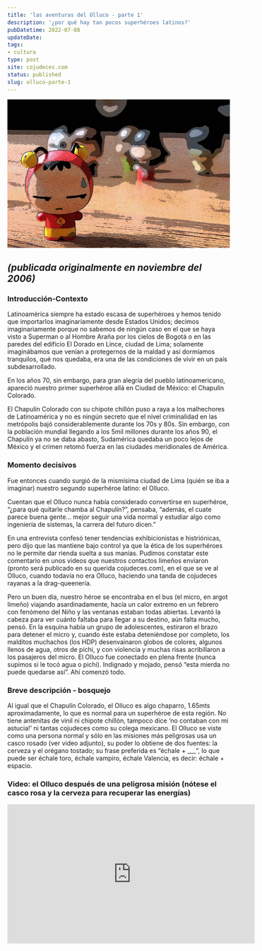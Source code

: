 ```yaml
---
title: 'las aventuras del Olluco - parte 1'
description: '¿por qué hay tan pocos superhéroes latinos?'
pubDatetime: 2022-07-08
updateDate: 
tags: 
- cultura
type: post
site: cojudeces.com
status: published
slug: olluco-parte-1
---
```

![](../../assets/images/2022/2022-07-Chapulin-Colorado.jpg)

## _(publicada originalmente en noviembre del 2006)_

### Introducción-Contexto

Latinoamérica siempre ha estado escasa de superhéroes y hemos tenido que importarlos imaginariamente desde Estados Unidos; decimos imaginariamente porque no sabemos de ningún caso en el que se haya visto a Superman o al Hombre Araña por los cielos de Bogotá o en las paredes del edificio El Dorado en Lince, ciudad de Lima; solamente imaginábamos que venían a protegernos de la maldad y así dormíamos tranquilos, qué nos quedaba, era una de las condiciones de vivir en un país subdesarrollado.

En los años 70, sin embargo, para gran alegría del pueblo latinoamericano, apareció nuestro primer superhéroe allá en Ciudad de México: el Chapulín Colorado.

El Chapulín Colorado con su chipote chillón puso a raya a los malhechores de Latinoamérica y no es ningún secreto que el nivel criminalidad en las metrópolis bajó considerablemente durante los 70s y 80s. Sin embargo, con la población mundial llegando a los 5mil millones durante los años 90, el Chapulín ya no se daba abasto, Sudamérica quedaba un poco lejos de México y el crimen retomó fuerza en las ciudades meridionales de América.

### Momento decisivos

Fue entonces cuando surgió de la mismísima ciudad de Lima (quién se iba a imaginar) nuestro segundo superhéroe latino: el Olluco.

Cuentan que el Olluco nunca había considerado convertirse en superhéroe, “¿para qué quitarle chamba al Chapulín?”, pensaba, “además, el cuate parece buena gente... mejor seguir una vida normal y estudiar algo como ingeniería de sistemas, la carrera del futuro dicen.”

En una entrevista confesó tener tendencias exhibicionistas e histriónicas, pero dijo que las mantiene bajo control ya que la ética de los superhéroes no le permite dar rienda suelta a sus manías. Pudimos constatar este comentario en unos videos que nuestros contactos limeños enviaron (pronto será publicado en su querida cojudeces.com), en el que se ve al Olluco, cuando todavía no era Olluco, haciendo una tanda de cojudeces rayanas a la drag-queenería.

Pero un buen día, nuestro héroe se encontraba en el bus (el micro, en argot limeño) viajando asardinadamente, hacía un calor extremo en un febrero con fenómeno del Niño y las ventanas estaban todas abiertas. Levantó la cabeza para ver cuánto faltaba para llegar a su destino, aún falta mucho, pensó. En la esquina había un grupo de adolescentes, estiraron el brazo para detener el micro y, cuando éste estaba deteniéndose por completo, los malditos muchachos (los HDP) desenvainaron globos de colores, algunos llenos de agua, otros de pichi, y con violencia y muchas risas acribillaron a los pasajeros del micro. El Olluco fue conectado en plena frente (nunca supimos si le tocó agua o pichi). Indignado y mojado, pensó “esta mierda no puede quedarse así”. Ahí comenzó todo.

### Breve descripción - bosquejo

Al igual que el Chapulín Colorado, el Olluco es algo chaparro, 1.65mts aproximadamente, lo que es normal para un superhéroe de esta región. No tiene antenitas de vinil ni chipote chillón, tampoco dice ‘no contaban con mi astucia!’ ni tantas cojudeces como su colega mexicano. El Olluco se viste como una persona normal y sólo en las misiones más peligrosas usa un casco rosado (ver video adjunto), su poder lo obtiene de dos fuentes: la cerveza y el orégano tostado; su frase preferida es “échale + ___”, lo que puede ser échale toro, échale vampiro, échale Valencia, es decir: échale + espacio.

### Video: el Olluco después de una peligrosa misión (nótese el casco rosa y la cerveza para recuperar las energías)

<iframe width="560" height="315" src="https://youtu.be/JwyPNKvYiIM" title="YouTube video player" frameborder="0" allow="accelerometer; autoplay; clipboard-write; encrypted-media; gyroscope; picture-in-picture; web-share" referrerpolicy="strict-origin-when-cross-origin" allowfullscreen></iframe>
